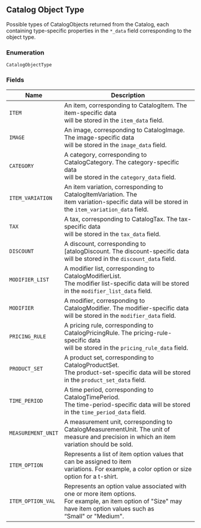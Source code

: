 ## Catalog Object Type

Possible types of CatalogObjects returned from the Catalog, each
containing type-specific properties in the `*_data` field corresponding to the object type.

### Enumeration

`CatalogObjectType`

### Fields

| Name | Description |
|  --- | --- |
| `ITEM` | An item, corresponding to CatalogItem. The item-specific data<br>will be stored in the `item_data` field. |
| `IMAGE` | An image, corresponding to CatalogImage. The image-specific data<br>will be stored in the `image_data` field. |
| `CATEGORY` | A category, corresponding to CatalogCategory. The category-specific data<br>will be stored in the `category_data` field. |
| `ITEM_VARIATION` | An item variation, corresponding to CatalogItemVariation. The<br>item variation-specific data will be stored in the `item_variation_data` field. |
| `TAX` | A tax, corresponding to CatalogTax. The tax-specific data<br>will be stored in the `tax_data` field. |
| `DISCOUNT` | A discount, corresponding to [atalogDiscount. The discount-specific data<br>will be stored in the `discount_data` field. |
| `MODIFIER_LIST` | A modifier list, corresponding to CatalogModifierList.<br>The modifier list-specific data will be stored in the `modifier_list_data` field. |
| `MODIFIER` | A modifier, corresponding to CatalogModifier. The modifier-specific data<br>will be stored in the `modifier_data` field. |
| `PRICING_RULE` | A pricing rule, corresponding to CatalogPricingRule. The pricing-rule-specific data<br>will be stored in the `pricing_rule_data` field. |
| `PRODUCT_SET` | A product set, corresponding to CatalogProductSet.<br>The product-set-specific data will be stored in the `product_set_data` field. |
| `TIME_PERIOD` | A time period, corresponding to CatalogTimePeriod.<br>The time-period-specific data will be stored in the `time_period_data` field. |
| `MEASUREMENT_UNIT` | A measurement unit, corresponding to CatalogMeasurementUnit. The unit of<br>measure and precision in which an item variation should be sold. |
| `ITEM_OPTION` | Represents a list of item option values that can be assigned to item<br>variations. For example, a color option or size option for a t-shirt. |
| `ITEM_OPTION_VAL` | Represents an option value associated with one or more item options.<br>For example, an item option of "Size" may have item option values such as<br>“Small" or "Medium". |

